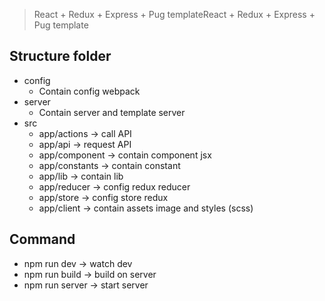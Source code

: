 > React + Redux + Express + Pug templateReact + Redux + Express + Pug template

## Structure folder
- config
	+ Contain config webpack
- server
	+ Contain server and template server
- src
	- app/actions -> call API
	- app/api -> request API
	- app/component -> contain component jsx
	- app/constants -> contain constant
	- app/lib -> contain lib
	- app/reducer -> config redux reducer
	- app/store -> config store redux
	- app/client -> contain assets image and styles (scss)

## Command
- npm run dev -> watch dev
- npm run build -> build on server
- npm run server -> start server